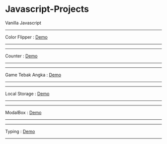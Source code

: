 # Javascript-Projects
Vanilla Javascript

**************************************************************************
Color Flipper : <a href="https://colors-flipper-byf.netlify.app/">Demo</a>
**************************************************************************

************************************************************
Counter : <a href="https://counter-byf.netlify.app">Demo</a>
************************************************************

************************************************************************
Game Tebak Angka : <a href="https://gametebakangka.netlify.app">Demo</a>
************************************************************************

*********************************************************************************
Local Storage : <a href="https://localstorage-insertdata-by.netlify.app">Demo</a>
*********************************************************************************

**************************************************************
ModalBox : <a href="https://modalbox-byf.netlify.app">Demo</a>
**************************************************************

***************************************************************
Typing : <a href="https://typewriting-byf.netlify.app">Demo</a>
***************************************************************



